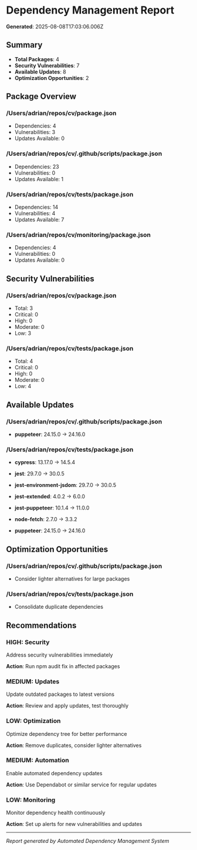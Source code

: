 # Dependency Management Report

**Generated**: 2025-08-08T17:03:06.006Z

## Summary

- **Total Packages**: 4
- **Security Vulnerabilities**: 7
- **Available Updates**: 8  
- **Optimization Opportunities**: 2

## Package Overview


### /Users/adrian/repos/cv/package.json
- Dependencies: 4
- Vulnerabilities: 3
- Updates Available: 0

### /Users/adrian/repos/cv/.github/scripts/package.json
- Dependencies: 23
- Vulnerabilities: 0
- Updates Available: 1

### /Users/adrian/repos/cv/tests/package.json
- Dependencies: 14
- Vulnerabilities: 4
- Updates Available: 7

### /Users/adrian/repos/cv/monitoring/package.json
- Dependencies: 4
- Vulnerabilities: 0
- Updates Available: 0


## Security Vulnerabilities


### /Users/adrian/repos/cv/package.json
- Total: 3
- Critical: 0
- High: 0
- Moderate: 0
- Low: 3

### /Users/adrian/repos/cv/tests/package.json
- Total: 4
- Critical: 0
- High: 0
- Moderate: 0
- Low: 4


## Available Updates


### /Users/adrian/repos/cv/.github/scripts/package.json

- **puppeteer**: 24.15.0 → 24.16.0


### /Users/adrian/repos/cv/tests/package.json

- **cypress**: 13.17.0 → 14.5.4

- **jest**: 29.7.0 → 30.0.5

- **jest-environment-jsdom**: 29.7.0 → 30.0.5

- **jest-extended**: 4.0.2 → 6.0.0

- **jest-puppeteer**: 10.1.4 → 11.0.0

- **node-fetch**: 2.7.0 → 3.3.2

- **puppeteer**: 24.15.0 → 24.16.0



## Optimization Opportunities


### /Users/adrian/repos/cv/.github/scripts/package.json
- Consider lighter alternatives for large packages

### /Users/adrian/repos/cv/tests/package.json
- Consolidate duplicate dependencies


## Recommendations


### HIGH: Security
Address security vulnerabilities immediately

**Action**: Run npm audit fix in affected packages

### MEDIUM: Updates
Update outdated packages to latest versions

**Action**: Review and apply updates, test thoroughly

### LOW: Optimization
Optimize dependency tree for better performance

**Action**: Remove duplicates, consider lighter alternatives

### MEDIUM: Automation
Enable automated dependency updates

**Action**: Use Dependabot or similar service for regular updates

### LOW: Monitoring
Monitor dependency health continuously

**Action**: Set up alerts for new vulnerabilities and updates


---
*Report generated by Automated Dependency Management System*
